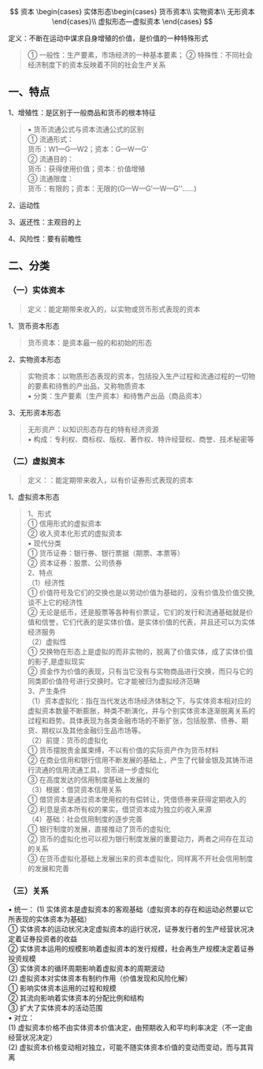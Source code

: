 
$$
资本 \begin{cases} 实体形态\begin{cases} 货币资本\\ 实物资本\\ 无形资本 \end{cases}\\ 虚拟形态—虚拟资本 \end{cases} 
$$

定义：不断在运动中谋求自身增殖的价值，是价值的一种特殊形式
> ① 一般性：生产要素，市场经济的一种基本要素；
> ② 特殊性：不同社会经济制度下的资本反映着不同的社会生产关系

## 一、特点
1、增殖性：是区别于一般商品和货币的根本特征
> ▪ 货币流通公式与资本流通公式的区别  
> ① 流通形式：  
> 货币：W1—G—W2；资本：G—W—G'  
> ② 流通目的：  
> 货币：获得使用价值；资本：价值增殖  
> ③ 流通限度：  
> 货币：有限的；资本：无限的(G—W—G'—W—G''……)

2、运动性

3、返还性：主观目的上

4、风险性：要有前瞻性

## 二、分类

### （一）实体资本

> 定义：能定期带来收入的，以实物或货币形式表现的资本

1、货币资本形态
> 货币资本：是资本最一般的和初始的形态

2、实物资本形态  
> 实物资本：以物质形态表现的资本，包括投入生产过程和流通过程的一切物的要素和待售的产出品，又称物质资本  
> ▪ 分类：生产要素（生产资本）和待售产出品（商品资本）

3、无形资本形态
> 无形资产：以知识形态存在的特有经济资源  
> ▪ 构成：专利权、商标权、版权、著作权、特许经营权、商誉、技术秘密等

### （二）虚拟资本

> 定义：：能定期带来收入，以有价证券形式表现的资本  

1、虚拟资本形态
> 1、形式    
> ① 信用形式的虚拟资本  
> ② 收入资本化形式的虚拟资本  
> ▪ 现代分类  
> ① 货币证券：银行券、银行票据（期票、本票等）  
> ② 资本证券：股票、公司债券  
> 2、特点  
> （1）经济性  
> ① 价值符号及它们的交换也是以劳动价值为基础的，没有价值及价值交换,谈不上它的经济性  
> ② 无论是纸币，还是股票等各种有价票证，它们的发行和流通基础就是价值和信誉，它们代表的是实体价值，是实体价值的代表，并且还可以为实体经济服务  
> （2）虚拟性  
> ① 交换物在形态上是虚拟的而非实物的，脱离了价值实体，成了实体价值的影子,是虚拟现实  
> ② 资金作为价值的表现，只有当它没有与实物商品进行交换，而只与它的同类即价值符号进行交换时。它才能被归为虚拟经济范畴  
> 3、产生条件  
> （1）资本虚拟化：指在当代发达市场经济体制之下，与实体资本相对应的虚拟资本数量不断膨胀，种类不断演化，并与个别实体资本逐渐脱离关系的过程和趋势。具体表现为各类金融市场的不断扩张，包括股票、债券、期货、期权以及其他金融衍生品市场等。  
> （2）前提：货币的虚拟化  
> ① 货币摆脱贵金属束缚，不以有价值的实际资产作为货币材料  
> ② 在商业信用和银行信用不断发展的基础上，产生了代替金银及其铸币进行流通的信用流通工具，货币进一步虚拟化  
> ③ 在高度发达的信用制度基础上发展的  
> （3）根据：借贷资本信用关系  
> ① 借贷资本是通过资本使用权的有偿转让，凭借债券来获得定期收入的  
> ② 利息是资本所有权的果实，借贷资本成为独立的收入来源  
> （4）基础：社会信用制度的逐步完善  
> ① 银行制度的发展，直接推动了货币的虚拟化  
> ② 货币的虚拟化也可以视为银行制度发展的重要动力，两者之间存在互动的关系  
> ③ 在货币虚拟化基础上发展出来的资本虚拟化，同样离不开社会信用制度的发展和完善

### （三）关系

▪ 统一：
(1) 实体资本是虚拟资本的客观基础（虚拟资本的存在和运动必然要以它所表现的实体资本为基础）  
① 实体资本的运动状况决定虚拟资本的运行状况，证券发行者的生产经营状况决定着证券投资者的收益  
② 实体资本运用的规模影响着虚拟资本的发行规模，社会再生产规模决定着证券投资规模  
③ 实体资本的循环周期影响着虚拟资本的周期波动  
(2) 虚拟资本对实体资本有制约作用（价值发现和风险化解）  
① 影响实体资本运用的过程和规模  
② 其流向影响着实体资本的分配比例和结构  
③ 扩大了实体资本的活动范围  
▪ 对立：  
(1) 虚拟资本价格不由实体资本价值决定，由预期收入和平均利率决定（不一定由经营状况决定）  
(2) 虚拟资本价格变动相对独立，可能不随实体资本价值的变动而变动，而与其背离






